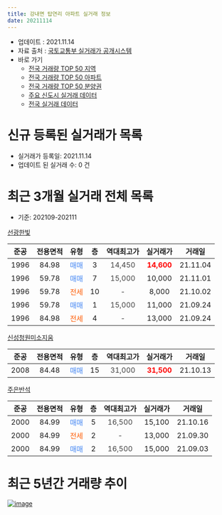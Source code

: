 ```yaml
---
title: 강내면 탑연리 아파트 실거래 정보
date: 20211114
---
```


* 업데이트 : 2021.11.14
* 자료 출처 : [국토교통부 실거래가 공개시스템](http://rt.molit.go.kr)
* 바로 가기
    * [전국 거래량 TOP 50 지역](https://apt-info.github.io/apt-trade-info/tr)
    * [전국 거래량 TOP 50 아파트](https://apt-info.github.io/apt-trade-info/ta)
    * [전국 거래량 TOP 50 분양권](https://apt-info.github.io/apt-trade-info/tb)
    * [주요 신도시 실거래 데이터](https://apt-info.github.io/apt-trade-info/newtown)
    * [전국 실거래 데이터](https://apt-info.github.io/apt-trade-info/all)



<script async src="https://pagead2.googlesyndication.com/pagead/js/adsbygoogle.js"></script>
<!-- 기본광고 -->
<ins class="adsbygoogle"
     style="display:block"
     data-ad-client="ca-pub-1142216861245946"
     data-ad-slot="4805727019"
     data-ad-format="auto"
     data-full-width-responsive="true"></ins>
<script>
     (adsbygoogle = window.adsbygoogle || []).push({});
</script>


# 신규 등록된 실거래가 목록

* 실거래가 등록일: 2021.11.14
* 업데이트 된 실거래 수: 0 건




<script async src="https://pagead2.googlesyndication.com/pagead/js/adsbygoogle.js"></script>
<!-- 기본광고 -->
<ins class="adsbygoogle"
     style="display:block"
     data-ad-client="ca-pub-1142216861245946"
     data-ad-slot="4805727019"
     data-ad-format="auto"
     data-full-width-responsive="true"></ins>
<script>
     (adsbygoogle = window.adsbygoogle || []).push({});
</script>


# 최근 3개월 실거래 전체 목록
* 기준: 202109-202111


[선광한빛](https://search.naver.com/search.naver?query=%EC%84%A0%EA%B4%91%ED%95%9C%EB%B9%9B)

|준공|전용면적|유형|층|역대최고가|실거래가|거래일|
|:---:|:---:|:---:|:---:|:---:|:---:|:---:|
|1996|84.98|<span style="color:#4285F3">매매</span>|3|<span style="color:#444444">14,450</span>|<b><span style="color:#FF0000">14,600</span></b>|21.11.04|
|1996|59.78|<span style="color:#4285F3">매매</span>|7|<span style="color:#444444">15,000</span>|10,000|21.11.01|
|1996|59.78|<span style="color:#FF5A00">전세</span>|10|<span style="color:#444444">-</span>|8,000|21.10.02|
|1996|59.78|<span style="color:#4285F3">매매</span>|1|<span style="color:#444444">15,000</span>|11,000|21.09.24|
|1996|84.98|<span style="color:#FF5A00">전세</span>|4|<span style="color:#444444">-</span>|13,000|21.09.24|

[신성청원미소지움](https://search.naver.com/search.naver?query=%EC%8B%A0%EC%84%B1%EC%B2%AD%EC%9B%90%EB%AF%B8%EC%86%8C%EC%A7%80%EC%9B%80)

|준공|전용면적|유형|층|역대최고가|실거래가|거래일|
|:---:|:---:|:---:|:---:|:---:|:---:|:---:|
|2008|84.48|<span style="color:#4285F3">매매</span>|15|<span style="color:#444444">31,000</span>|<b><span style="color:#FF0000">31,500</span></b>|21.10.13|

[주은반석](https://search.naver.com/search.naver?query=%EC%A3%BC%EC%9D%80%EB%B0%98%EC%84%9D)

|준공|전용면적|유형|층|역대최고가|실거래가|거래일|
|:---:|:---:|:---:|:---:|:---:|:---:|:---:|
|2000|84.99|<span style="color:#4285F3">매매</span>|5|<span style="color:#444444">16,500</span>|15,100|21.10.16|
|2000|84.99|<span style="color:#FF5A00">전세</span>|2|<span style="color:#444444">-</span>|13,000|21.09.30|
|2000|84.99|<span style="color:#4285F3">매매</span>|2|<span style="color:#444444">16,500</span>|15,000|21.09.03|



<script async src="https://pagead2.googlesyndication.com/pagead/js/adsbygoogle.js"></script>
<!-- 기본광고 -->
<ins class="adsbygoogle"
     style="display:block"
     data-ad-client="ca-pub-1142216861245946"
     data-ad-slot="4805727019"
     data-ad-format="auto"
     data-full-width-responsive="true"></ins>
<script>
     (adsbygoogle = window.adsbygoogle || []).push({});
</script>


# 최근 5년간 거래량 추이


<div style="width:100%;">
    <canvas id="deal_progress" height="200"></canvas>
</div>

<script>
new Chart(document.getElementById("deal_progress"), {
    type: 'line',
    data: {
        labels: ['16.01','16.02','16.03','16.04','16.05','16.06','16.07','16.08','16.09','16.10','16.11','16.12','17.01','17.02','17.04','17.05','17.06','17.07','17.08','17.09','17.10','17.11','17.12','18.01','18.02','18.03','18.04','18.05','18.06','18.07','18.08','18.10','18.11','18.12','19.01','19.02','19.03','19.04','19.05','19.07','19.08','19.09','19.10','19.11','19.12','20.01','20.02','20.03','20.04','20.05','20.06','20.07','20.08','20.09','20.10','20.11','20.12','21.01','21.02','21.03','21.04','21.05','21.06','21.07','21.08','21.09','21.10','21.11'],
        datasets: [{
            label: '매매/분양권',
            data: [2,4,1,1,1,1,1,5,3,5,3,5,2,4,4,4,2,3,1,2,3,2,2,6,4,1,4,3,2,5,2,0,1,0,2,1,4,4,3,3,1,2,3,1,3,3,6,4,3,4,6,3,3,6,4,8,12,16,7,4,4,7,2,4,2,2,2,2],
            borderColor: "rgba(66, 133, 243, 1)",
            backgroundColor: "rgba(66, 133, 243, 0.05)",
            borderWidth: 1,
            pointRadius: 0,
            fill: false,
            lineTension: 0
        },{
            label: '전/월세',
            data: [5,7,6,1,2,2,1,0,1,3,1,3,5,2,2,0,3,3,1,1,2,2,3,7,2,3,1,1,0,1,2,4,0,5,6,3,3,3,2,1,4,0,1,2,4,4,7,0,1,2,2,3,3,2,2,2,4,1,8,2,1,5,4,1,2,2,1,0],
            borderColor: "rgba(255, 90, 0, 1)",
            backgroundColor: "rgba(255, 90, 0, 0.05)",
            borderWidth: 1,
            pointRadius: 0,
            fill: false,
            lineTension: 0
        },{
            label: '합계',
            data: [7,11,7,2,3,3,2,5,4,8,4,8,7,6,6,4,5,6,2,3,5,4,5,13,6,4,5,4,2,6,4,4,1,5,8,4,7,7,5,4,5,2,4,3,7,7,13,4,4,6,8,6,6,8,6,10,16,17,15,6,5,12,6,5,4,4,3,2],
            borderColor: "rgba(0, 0, 0, 1)",
            backgroundColor: "rgba(0, 0, 0, 0.03)",
            borderWidth: 0.1,
            pointRadius: 0,
            fill: true,
            lineTension: 0
        }
        ]
    },
    options: {
        responsive: true,
        title: {
            display: false
        },
        tooltips: {
            mode: 'index',
            intersect: false
        },
        hover: {
            mode: 'nearest',
            intersect: true
        },
        scales: {
            xAxes: [{
                display: true,
                scaleLabel: {
                    display: true,
                    labelString: '년/월'
                }
            }],
            yAxes: [{
                display: true,
                ticks: {
                    suggestedMin: 0,
                },
                scaleLabel: {
                    display: true,
                    labelString: '실거래 수'
                }
            }]
        }
    }
});

</script>


[![image](https://apt-info.github.io/images/2020-01-03-apt-trade-info/1024x500.png)](https://play.google.com/store/apps/details?id=com.aptinfo.apttradeinfo)

